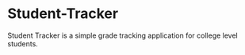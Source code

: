 # Student-Tracker
Student Tracker is a simple grade tracking application for college level students.
